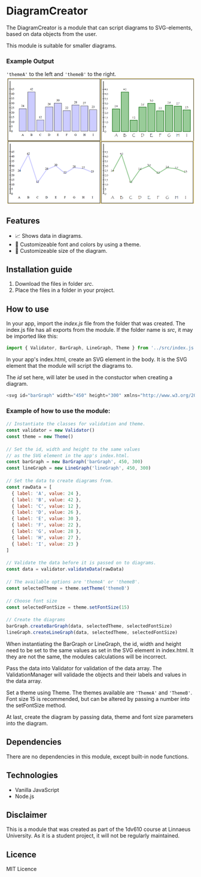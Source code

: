 # DiagramCreator

The DiagramCreator is a module that can script diagrams to SVG-elements, based on data objects from the user. 

This module is suitable for smaller diagrams. 


### Example Output
`'themeA'` to the left and `'themeB'` to the right.
![Example of graphs and the themes](./documentation/img/collageOfDiagrams.png)


## Features

- 📈 Shows data in diagrams.
- 🎨 Customizeable font and colors by using a theme.
- 📏 Customizeable size of the diagram.


## Installation guide

1. Download the files in folder *src*.
2. Place the files in a folder in your project.


## How to use

In your app, import the *index.js* file from the folder that was created. The index.js file has all exports from the module. If the folder name is *src*, it may be imported like this:

```javascript
import { Validator, BarGraph, LineGraph, Theme } from '../src/index.js'
```

In your app's index.html, create an SVG element in the body. It is the SVG element that the module will script the diagrams to.

The *id* set here, will later be used in the constuctor when creating a diagram.

```javascript
<svg id="barGraph" width="450" height="300" xmlns="http://www.w3.org/2000/svg" style="border: 2px, solid;"></svg>
```


### Example of how to use the module:

```javascript
// Instantiate the classes for validation and theme.
const validator = new Validator()
const theme = new Theme()

// Set the id, width and height to the same values
// as the SVG element in the app's index.html.
const barGraph = new BarGraph('barGraph', 450, 300)
const lineGraph = new LineGraph('lineGraph', 450, 300)

// Set the data to create diagrams from.
const rawData = [
  { label: 'A', value: 24 },
  { label: 'B', value: 42 },
  { label: 'C', value: 12 },
  { label: 'D', value: 26 },
  { label: 'E', value: 30 },
  { label: 'F', value: 22 },
  { label: 'G', value: 28 },
  { label: 'H', value: 27 },
  { label: 'I', value: 23 }
]

// Validate the data before it is passed on to diagrams.
const data = validator.validateData(rawData)

// The available options are 'themeA' or 'themeB'.
const selectedTheme = theme.setTheme('themeB')

// Choose font size
const selectedFontSize = theme.setFontSize(15)

// Create the diagrams
barGraph.createBarGraph(data, selectedTheme, selectedFontSize)
lineGraph.createLineGraph(data, selectedTheme, selectedFontSize)
```

When instantiating the BarGraph or LineGraph, the id, width and height need to be set to the same values as set in the SVG element in index.html. It they are not the same, the modules calculations will be incorrect.

Pass the data into Validator for validation of the data array. The ValidationManager will validade the objects and their labels and values in the data array.

Set a theme using Theme. The themes available are `'ThemeA'` and `'ThemeB'`. Font size 15 is recommended, but can be altered by passing a number into the setFontSize method.

At last, create the diagram by passing data, theme and font size parameters into the diagram.


## Dependencies

There are no dependencies in this module, except built-in node functions.


## Technologies

- Vanilla JavaScript
- Node.js


## Disclaimer

This is a module that was created as part of the 1dv610 course at Linnaeus University. As it is a student project, it will not be regularly maintained. 


## Licence

MIT Licence